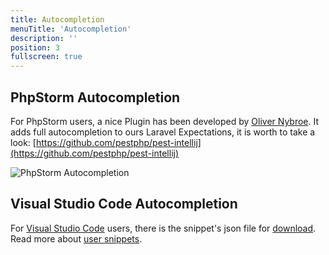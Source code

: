 ```yaml
---
title: Autocompletion
menuTitle: 'Autocompletion'
description: ''
position: 3
fullscreen: true
---
```


## PhpStorm Autocompletion

For PhpStorm users, a nice Plugin has been developed by [Oliver Nybroe](https://github.com/olivernybroe). It adds full autocompletion to ours Laravel Expectations, it is worth to take a look: [https://github.com/pestphp/pest-intellij](https://github.com/pestphp/pest-intellij)

![](https://raw.githubusercontent.com/defstudio/pest-plugin-laravel-expectations-docs/main/static/docs/phpstorm-autocompletion.png "PhpStorm Autocompletion")

## Visual Studio Code Autocompletion

For [Visual Studio Code](https://code.visualstudio.com/) users, there is the snippet's json file for [download](https://gist.githubusercontent.com/dr41d45/089f9d9ba1fff717876ab28e268b2ff7/raw/8517d2a9146b83baeef12f7894bde381ef2d0547/defstudio.code-snippets). Read more about [user snippets](https://code.visualstudio.com/docs/editor/userdefinedsnippets).


